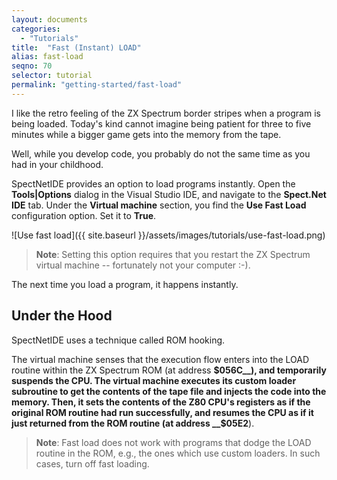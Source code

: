 ```yaml
---
layout: documents
categories: 
  - "Tutorials"
title:  "Fast (Instant) LOAD"
alias: fast-load
seqno: 70
selector: tutorial
permalink: "getting-started/fast-load"
---
```


I like the retro feeling of the ZX Spectrum border stripes when a program is being loaded. Today's kind cannot imagine being patient for three to five minutes while a bigger game gets into the memory from the tape.

Well, while you develop code, you probably do not the same time as you had in your childhood.

SpectNetIDE provides an option to load programs instantly. Open the __Tools\|Options__ dialog in the Visual Studio IDE, and navigate to the __Spect.Net IDE__ tab. Under the __Virtual machine__ section, you find the __Use Fast Load__ configuration option. Set it to __True__.

![Use fast load]({{ site.baseurl }}/assets/images/tutorials/use-fast-load.png)

> __Note__: Setting this option requires that you restart the ZX Spectrum virtual machine -- fortunately not your computer :-).

The next time you load a program, it happens instantly.

## Under the Hood

SpectNetIDE uses a technique called ROM hooking.

The virtual machine senses that the execution flow enters into the LOAD routine within the ZX Spectrum ROM (at address __$056C__), and temporarily suspends the CPU. The virtual machine executes its custom loader subroutine to get the contents of the tape file and injects the code into the memory. Then, it sets the contents of the Z80 CPU's registers as if the original ROM routine had run successfully, and resumes the CPU as if it just returned from the ROM routine (at address __$05E2__).

> __Note__: Fast load does not work with programs that dodge the LOAD routine in the ROM, e.g., the ones which use custom loaders. In such cases, turn off fast loading.
